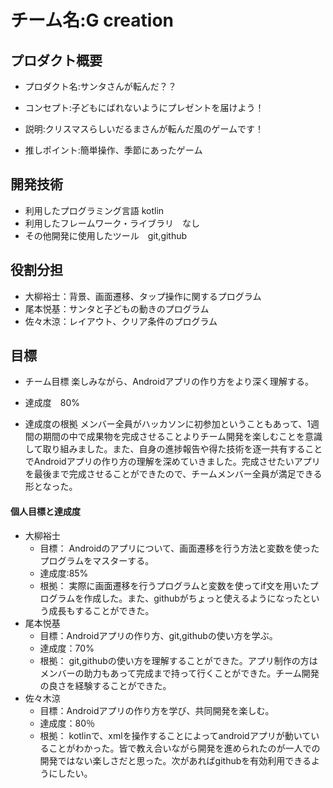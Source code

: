 # チーム名:G creation

## プロダクト概要
- プロダクト名:サンタさんが転んだ？？

- コンセプト:子どもにばれないようにプレゼントを届けよう！

- 説明:クリスマスらしいだるまさんが転んだ風のゲームです！

- 推しポイント:簡単操作、季節にあったゲーム

## 開発技術
- 利用したプログラミング言語 kotlin
- 利用したフレームワーク・ライブラリ　なし
- その他開発に使用したツール　git,github

## 役割分担
- 大柳裕士：背景、画面遷移、タップ操作に関するプログラム
- 尾本悦基：サンタと子どもの動きのプログラム
- 佐々木涼：レイアウト、クリア条件のプログラム

## 目標
- チーム目標
楽しみながら、Androidアプリの作り方をより深く理解する。
- 達成度　80%

- 達成度の根拠 メンバー全員がハッカソンに初参加ということもあって、1週間の期間の中で成果物を完成させることよりチーム開発を楽しむことを意識して取り組みました。また、自身の進捗報告や得た技術を逐一共有することでAndroidアプリの作り方の理解を深めていきました。完成させたいアプリを最後まで完成させることができたので、チームメンバー全員が満足できる形となった。


#### 個人目標と達成度  
- 大柳裕士 
  - 目標：  Androidのアプリについて、画面遷移を行う方法と変数を使ったプログラムをマスターする。
  - 達成度:85%
  - 根拠： 実際に画面遷移を行うプログラムと変数を使ってif文を用いたプログラムを作成した。また、githubがちょっと使えるようになったという成長もすることができた。
- 尾本悦基
  - 目標：Androidアプリの作り方、git,githubの使い方を学ぶ。
  - 達成度：70%
  - 根拠： git,githubの使い方を理解することができた。アプリ制作の方はメンバーの助力もあって完成まで持って行くことができた。チーム開発の良さを経験することができた。
- 佐々木涼
  - 目標：Androidアプリの作り方を学び、共同開発を楽しむ。  
  - 達成度：80％
  - 根拠： kotlinで、xmlを操作することによってandroidアプリが動いていることがわかった。皆で教え合いながら開発を進められたのが一人での開発ではない楽しさだと思った。次があればgithubを有効利用できるようにしたい。








